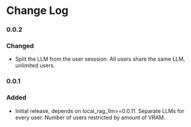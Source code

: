 # Change Log

### 0.0.2
### Changed
* Split the LLM from the user sesssion. All users share the same LLM, unlimited users.

### 0.0.1
### Added
* Initial release, depends on local_rag_llm==0.0.11. Separate LLMs for every user. Number of users restricted by amount of VRAM.